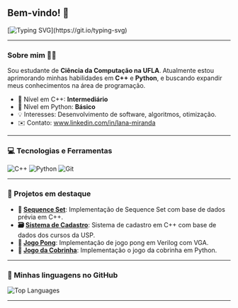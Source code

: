 ## Bem-vindo! 💖

[![Typing SVG](https://readme-typing-svg.demolab.com?font=Fira+Code&size=20&duration=3000&pause=1000&color=FF69B4&background=FFFFFF00&center=false&vCenter=false&width=600&lines=Estudante+de+Ci%C3%AAncia+da+Computa%C3%A7%C3%A3o;Aprimorando+habilidades+em+C%2B%2B+e+Python!)](https://git.io/typing-svg)

---

### Sobre mim 👩‍💻

Sou estudante de **Ciência da Computação na UFLA**.
Atualmente estou aprimorando minhas habilidades em **C++** e **Python**, e buscando expandir meus conhecimentos na área de programação.

- 🌟 Nível em C++: **Intermediário**
- 🐍 Nível em Python: **Básico**
- 💡 Interesses: Desenvolvimento de software, algoritmos, otimização.
- ✉️ Contato: www.linkedin.com/in/lana-miranda

---

### 💻 Tecnologias e Ferramentas

![C++](https://img.shields.io/badge/-C++-00599C?style=flat-square&logo=cplusplus&logoColor=white)
![Python](https://img.shields.io/badge/-Python-3776AB?style=flat-square&logo=python&logoColor=white)
![Git](https://img.shields.io/badge/-Git-F05032?style=flat-square&logo=git&logoColor=white)

---

### 🌈 Projetos em destaque

- **📑 [Sequence Set](https://github.com/lanamiranda17/Projeto---Sequence-Set)**: Implementação de Sequence Set com base de dados prévia em C++.
- **🗃️ [Sistema de Cadastro](https://github.com/lanamiranda17/Projeto-Sistema-de-Cadastro)**: Sistema de cadastro em C++ com base de dados dos cursos da USP.
- **🥎 [Jogo Pong](-)**: Implementação de jogo pong em Verilog com VGA.
- **🐍 [Jogo da Cobrinha](https://github.com/lanamiranda17/Jogo-da-Cobrinha)**: Implementação o jogo da cobrinha em Python.


---

### 🌟 Minhas linguagens no GitHub

  <img src="https://github-readme-stats.vercel.app/api/top-langs/?username=lanamiranda17&theme=radical" alt="Top Languages" />
</p>

---
